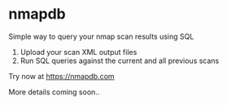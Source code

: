 # nmapdb
Simple way to query your nmap scan results using SQL
1. Upload your scan XML output files
2. Run SQL queries against the current and all previous scans

Try now at https://nmapdb.com

More details coming soon..
